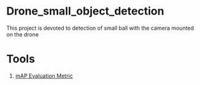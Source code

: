 # Drone_small_object_detection
This project is devoted to detection of small ball with the camera mounted on the drone

# Tools

1. [mAP Evaluation Metric](tools/mAP_metrix/)
